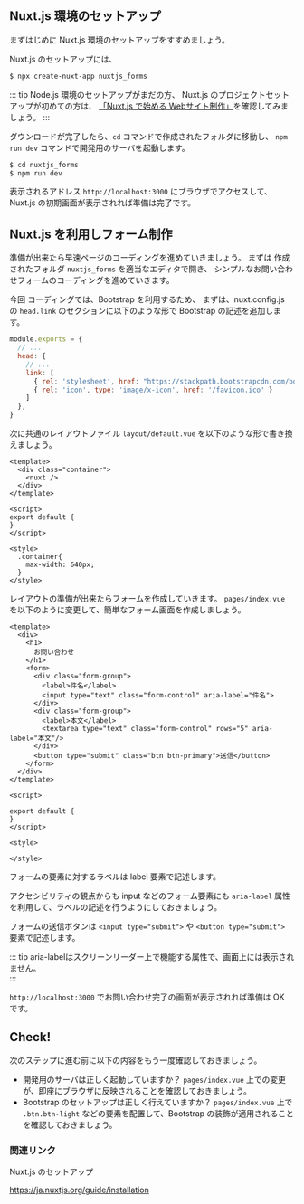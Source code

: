 ## Nuxt.js 環境のセットアップ

まずはじめに Nuxt.js 環境のセットアップをすすめましょう。

Nuxt.js のセットアップには、

```bash
$ npx create-nuxt-app nuxtjs_forms
```

::: tip 
Node.js 環境のセットアップがまだの方、
Nuxt.js のプロジェクトセットアップが初めての方は、
[「Nuxt.js で始める Webサイト制作」](https://lessons.lec.cafe/nuxtjs_website)を確認してみましょう。
:::

ダウンロードが完了したら、`cd` コマンドで作成されたフォルダに移動し、
`npm run dev` コマンドで開発用のサーバを起動します。

```bash
$ cd nuxtjs_forms
$ npm run dev
```

表示されるアドレス `http://localhost:3000` にブラウザでアクセスして、
Nuxt.js の初期画面が表示されれば準備は完了です。

## Nuxt.js を利用しフォーム制作

準備が出来たら早速ページのコーディングを進めていきましょう。
まずは 作成されたフォルダ `nuxtjs_forms` を適当なエディタで開き、
シンプルなお問い合わせフォームのコーディングを進めていきます。

今回 コーディングでは、Bootstrap を利用するため、
まずは、nuxt.config.js の `head.link` のセクションに以下のような形で Bootstrap の記述を追加します。

```js
module.exports = {
  // ...
  head: {
    // ...
    link: [
      { rel: 'stylesheet', href: "https://stackpath.bootstrapcdn.com/bootstrap/4.4.1/css/bootstrap.min.css" },
      { rel: 'icon', type: 'image/x-icon', href: '/favicon.ico' }
    ]
  },
}
```

次に共通のレイアウトファイル `layout/default.vue` を以下のような形で書き換えましょう。

```vue
<template>
  <div class="container">
    <nuxt />
  </div>
</template>

<script>
export default {
}
</script>

<style>
  .container{
    max-width: 640px;
  }
</style>
```

レイアウトの準備が出来たらフォームを作成していきます。
`pages/index.vue` を以下のように変更して、簡単なフォーム画面を作成しましょう。

```vue
<template>
  <div>
    <h1>
      お問い合わせ
    </h1>
    <form>
      <div class="form-group">
        <label>件名</label>
        <input type="text" class="form-control" aria-label="件名">
      </div>
      <div class="form-group">
        <label>本文</label>
        <textarea type="text" class="form-control" rows="5" aria-label="本文"/>
      </div>
      <button type="submit" class="btn btn-primary">送信</button>
    </form>
  </div>
</template>

<script>

export default {
}
</script>

<style>

</style>
```

フォームの要素に対するラベルは label 要素で記述します。

アクセシビリティの観点からも input などのフォーム要素にも `aria-label` 属性を利用して、ラベルの記述を行うようにしておきましょう。

フォームの送信ボタンは `<input type="submit">` や `<button type="submit">` 要素で記述します。

::: tip
aria-labelはスクリーンリーダー上で機能する属性で、画面上には表示されません。  
:::

`http://localhost:3000` でお問い合わせ完了の画面が表示されれば準備は OK です。

## Check! 

次のステップに進む前に以下の内容をもう一度確認しておきましょう。

- 開発用のサーバは正しく起動していますか？ `pages/index.vue` 上での変更が、即座にブラウザに反映されることを確認しておきましょう。
- Bootstrap のセットアップは正しく行えていますか？ `pages/index.vue` 上で `.btn.btn-light` などの要素を配置して、Bootstrap の装飾が適用されることを確認しておきましょう。

### 関連リンク

Nuxt.js のセットアップ

https://ja.nuxtjs.org/guide/installation
